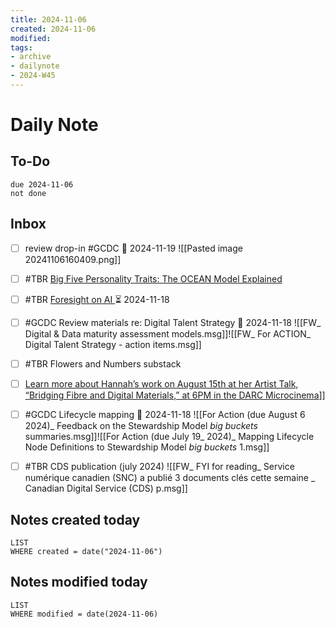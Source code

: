 ```yaml
---
title: 2024-11-06
created: 2024-11-06
modified: 
tags: 
- archive
- dailynote
- 2024-W45
---
```

# Daily Note

## To-Do
```tasks
due 2024-11-06
not done
```
## Inbox
- [ ] review drop-in #GCDC 📅 2024-11-19
      ![[Pasted image 20241106160409.png]]

- [ ] #TBR [Big Five Personality Traits: The OCEAN Model Explained](https://positivepsychology.com/big-five-personality-theory/) 
- [ ] #TBR [Foresight on AI ](https://gcxgce.sharepoint.com/teams/1000829/Shared%20Documents/Forms/AllItems.aspx?id=%2Fteams%2F1000829%2FShared%20Documents%2FDocuments%2FLearning%20%2D%20Apprentissage%2FForesight%20research%20and%20thinking%20%2D%20Recherche%20et%20r%C3%A9flexion%20de%20prospective%2FPolicy%20Horizons%20foresight%20products%2FForesight%20on%20AI%20%E2%80%93%20La%20prospective%20de%20l%E2%80%99IA%2FSecond%20iteration%20%28July%202024%29%20%2D%20Deuxi%C3%A8me%20version%20%28juillet%202024%29%2FPolicy%20Horizons%20Canada%20%2D%20Second%20Iteration%2D%20Foresight%20on%20AI%5FPolicy%20considerations%20%2D%20EN%20%2D%20July%202024%2Epdf&parent=%2Fteams%2F1000829%2FShared%20Documents%2FDocuments%2FLearning%20%2D%20Apprentissage%2FForesight%20research%20and%20thinking%20%2D%20Recherche%20et%20r%C3%A9flexion%20de%20prospective%2FPolicy%20Horizons%20foresight%20products%2FForesight%20on%20AI%20%E2%80%93%20La%20prospective%20de%20l%E2%80%99IA%2FSecond%20iteration%20%28July%202024%29%20%2D%20Deuxi%C3%A8me%20version%20%28juillet%202024%29&p=true&ga=1&LOF=1) ⏳ 2024-11-18
- [ ] #GCDC Review materials re: Digital Talent Strategy 📅 2024-11-18
      ![[FW_ Digital & Data maturity assessment models.msg]]![[FW_ For ACTION_ Digital Talent Strategy - action items.msg]]

- [ ] #TBR Flowers and Numbers substack 
- [ ] [Learn more about Hannah’s work on August 15th at her Artist Talk, “Bridging Fibre and Digital Materials,” at 6PM in the DARC Microcinema](https://www.instagram.com/p/C9cwW7GtHzi/?igsh=eDNvb2RidXFydmcy)]]⁠ 
- [ ] #GCDC Lifecycle mapping 📅 2024-11-18
      ![[For Action (due August 6 2024)_ Feedback on the Stewardship Model _big buckets_ summaries.msg]]![[For Action (due July 19_ 2024)_ Mapping Lifecycle Node Definitions to Stewardship Model _big buckets_ 1.msg]]
- [ ] #TBR CDS publication (july 2024)
      ![[FW_ FYI for reading_ Service numérique canadien (SNC) a publié 3 documents clés cette semaine _ Canadian Digital Service (CDS) p.msg]]
## Notes created today
```dataview
LIST
WHERE created = date("2024-11-06")
```
## Notes modified today
```dataview
LIST
WHERE modified = date(2024-11-06)
```
